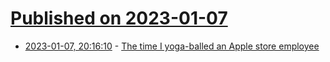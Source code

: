 # [Published on 2023-01-07](index.md)

* [2023-01-07, 20:16:10](https://news.ycombinator.com/item?id=34292224) - [The time I yoga-balled an Apple store employee](https://jasoneckert.github.io/myblog/the-time-i-yoga-balled-an-apple-store-employee/)
